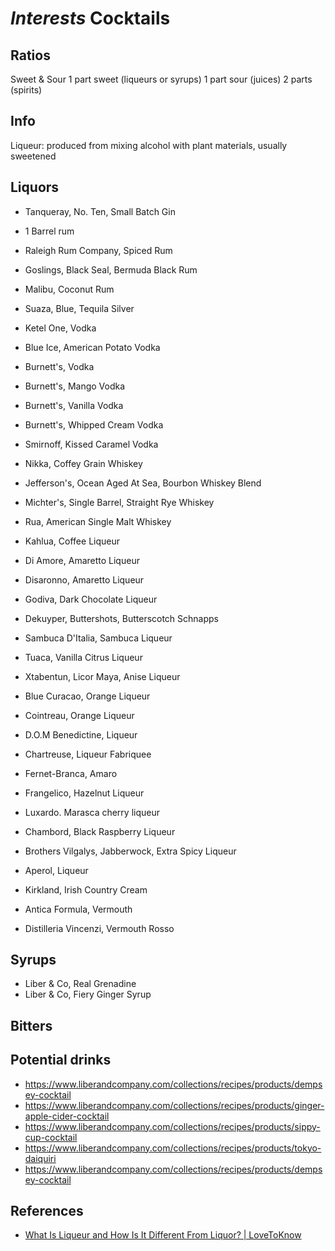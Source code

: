 # *Interests* Cocktails

## Ratios
Sweet & Sour
1 part sweet (liqueurs or syrups)
1 part sour (juices)
2 parts (spirits)

## Info
Liqueur: produced from mixing alcohol with plant materials, usually sweetened

## Liquors
* Tanqueray, No. Ten, Small Batch Gin

* 1 Barrel rum
* Raleigh Rum Company, Spiced Rum
* Goslings, Black Seal, Bermuda Black Rum
* Malibu, Coconut Rum

* Suaza, Blue, Tequila Silver

* Ketel One, Vodka
* Blue Ice, American Potato Vodka
* Burnett's, Vodka
* Burnett's, Mango Vodka
* Burnett's, Vanilla Vodka
* Burnett's, Whipped Cream Vodka
* Smirnoff, Kissed Caramel Vodka

* Nikka, Coffey Grain Whiskey
* Jefferson's, Ocean Aged At Sea, Bourbon Whiskey Blend
* Michter's, Single Barrel, Straight Rye Whiskey
* Rua, American Single Malt Whiskey

* Kahlua, Coffee Liqueur
* Di Amore, Amaretto Liqueur
* Disaronno, Amaretto Liqueur
* Godiva, Dark Chocolate Liqueur
* Dekuyper, Buttershots, Butterscotch Schnapps
* Sambuca D'Italia, Sambuca Liqueur
* Tuaca, Vanilla Citrus Liqueur
* Xtabentun, Licor Maya, Anise Liqueur
* Blue Curacao, Orange Liqueur
* Cointreau, Orange Liqueur
* D.O.M Benedictine, Liqueur
* Chartreuse, Liqueur Fabriquee
* Fernet-Branca, Amaro
* Frangelico, Hazelnut Liqueur
* Luxardo. Marasca cherry liqueur
* Chambord, Black Raspberry Liqueur
* Brothers Vilgalys, Jabberwock, Extra Spicy Liqueur
* Aperol, Liqueur
* Kirkland, Irish Country Cream

* Antica Formula, Vermouth
* Distilleria Vincenzi, Vermouth Rosso

## Syrups
* Liber & Co, Real Grenadine
* Liber & Co, Fiery Ginger Syrup

## Bitters

## Potential drinks
* https://www.liberandcompany.com/collections/recipes/products/dempsey-cocktail
* https://www.liberandcompany.com/collections/recipes/products/ginger-apple-cider-cocktail
* https://www.liberandcompany.com/collections/recipes/products/sippy-cup-cocktail
* https://www.liberandcompany.com/collections/recipes/products/tokyo-daiquiri
* https://www.liberandcompany.com/collections/recipes/products/dempsey-cocktail


## References
* [What Is Liqueur and How Is It Different From Liquor? | LoveToKnow](https://cocktails.lovetoknow.com/about-cocktails/what-is-liqueur-how-is-it-different-from-liquor)
